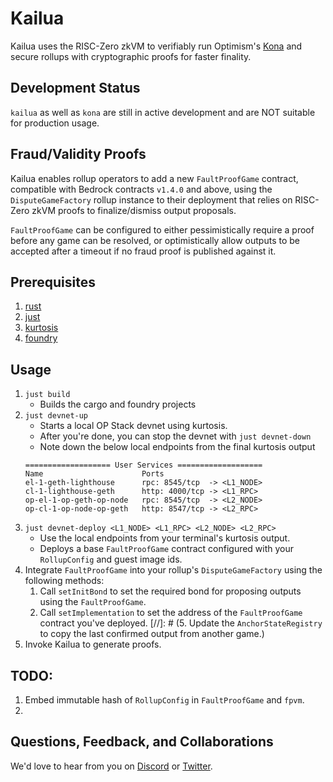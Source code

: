 # Kailua

Kailua uses the RISC-Zero zkVM to verifiably run Optimism's [Kona][kona] and secure rollups with cryptographic proofs for faster finality.

## Development Status

`kailua` as well as `kona` are still in active development and are NOT suitable for production usage.

## Fraud/Validity Proofs

Kailua enables rollup operators to add a new `FaultProofGame` contract, compatible with Bedrock contracts `v1.4.0` and above, using the `DisputeGameFactory` rollup instance to their deployment that relies on RISC-Zero zkVM proofs to finalize/dismiss output proposals.

`FaultProofGame` can be configured to either pessimistically require a proof before any game can be resolved, or optimistically allow outputs to be accepted after a timeout if no fraud proof is published against it.

## Prerequisites
1. [rust](https://www.rust-lang.org/tools/install)
2. [just](https://just.systems/man/en/chapter_1.html)
3. [kurtosis](https://docs.kurtosis.com/install)
4. [foundry](https://book.getfoundry.sh/getting-started/installation)

## Usage

1. `just build`
   * Builds the cargo and foundry projects
2. `just devnet-up`
   * Starts a local OP Stack devnet using kurtosis.
   * After you're done, you can stop the devnet with `just devnet-down`
   * Note down the below local endpoints from the final kurtosis output
   ```text
   =================== User Services ===================
   Name                      Ports                              
   el-1-geth-lighthouse      rpc: 8545/tcp  -> <L1_NODE>
   cl-1-lighthouse-geth      http: 4000/tcp -> <L1_RPC>
   op-el-1-op-geth-op-node   rpc: 8545/tcp  -> <L2_NODE>
   op-cl-1-op-node-op-geth   http: 8547/tcp -> <L2_RPC> 
   ```
3. `just devnet-deploy <L1_NODE> <L1_RPC> <L2_NODE> <L2_RPC>`
   * Use the local endpoints from your terminal's kurtosis output.
   * Deploys a base `FaultProofGame` contract configured with your `RollupConfig` and guest image ids.
4. Integrate `FaultProofGame` into your rollup's `DisputeGameFactory` using the following methods:
   1. Call `setInitBond` to set the required bond for proposing outputs using the `FaultProofGame`. 
   2. Call `setImplementation` to set the address of the `FaultProofGame` contract you've deployed.
[//]: # (5. Update the `AnchorStateRegistry` to copy the last confirmed output from another game.)
5. Invoke Kailua to generate proofs.

## TODO:
1. Embed immutable hash of `RollupConfig` in `FaultProofGame` and `fpvm`.
2. 

## Questions, Feedback, and Collaborations

We'd love to hear from you on [Discord][discord] or [Twitter][twitter].

[bonsai access]: https://bonsai.xyz/apply
[cargo-risczero]: https://docs.rs/cargo-risczero
[crates]: https://github.com/risc0/risc0/blob/main/README.md#rust-binaries
[dev-docs]: https://dev.risczero.com
[dev-mode]: https://dev.risczero.com/api/generating-proofs/dev-mode
[discord]: https://discord.gg/risczero
[docs.rs]: https://docs.rs/releases/search?query=risc0
[examples]: https://github.com/risc0/risc0/tree/main/examples
[risc0-build]: https://docs.rs/risc0-build
[risc0-repo]: https://www.github.com/risc0/risc0
[risc0-zkvm]: https://docs.rs/risc0-zkvm
[rustup]: https://rustup.rs
[rust-toolchain]: rust-toolchain.toml
[twitter]: https://twitter.com/risczero
[zkvm-overview]: https://dev.risczero.com/zkvm
[zkhack-iii]: https://www.youtube.com/watch?v=Yg_BGqj_6lg&list=PLcPzhUaCxlCgig7ofeARMPwQ8vbuD6hC5&index=5
[kona]: https://github.com/ethereum-optimism/kona